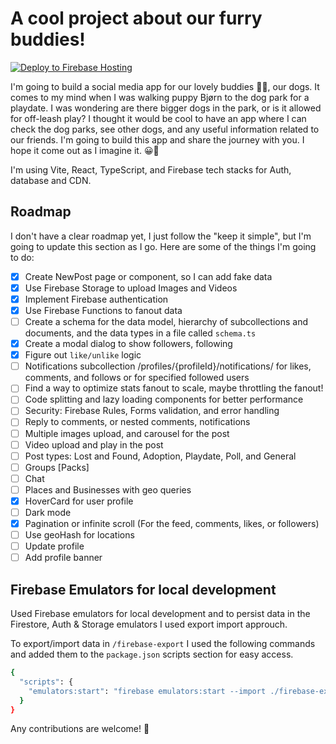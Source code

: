 # A cool project about our furry buddies!

[![Deploy to Firebase Hosting](https://github.com/rezahedi/HighPaws-Buddies/actions/workflows/firebase-hosting-merge.yml/badge.svg)](https://github.com/rezahedi/HighPaws-Buddies/actions/workflows/firebase-hosting-merge.yml)

I'm going to build a social media app for our lovely buddies 🐕‍🦺, our dogs. It comes to my mind when I was walking puppy Bjørn to the dog park for a playdate. I was wondering are there bigger dogs in the park, or is it allowed for off-leash play? I thought it would be cool to have an app where I can check the dog parks, see other dogs, and any useful information related to our friends. I'm going to build this app and share the journey with you. I hope it come out as I imagine it. 😀🤞

I'm using Vite, React, TypeScript, and Firebase tech stacks for Auth, database and CDN.


## Roadmap

I don't have a clear roadmap yet, I just follow the "keep it simple", but I'm going to update this section as I go. Here are some of the things I'm going to do:

- [x] Create NewPost page or component, so I can add fake data
- [x] Use Firebase Storage to upload Images and Videos
- [x] Implement Firebase authentication
- [x] Use Firebase Functions to fanout data
- [ ] Create a schema for the data model, hierarchy of subcollections and documents, and the data types in a file called `schema.ts`
- [x] Create a modal dialog to show followers, following
- [x] Figure out `like/unlike` logic
- [ ] Notifications subcollection /profiles/{profileId}/notifications/ for likes, comments, and follows or for specified followed users
- [ ] Find a way to optimize stats fanout to scale, maybe throttling the fanout!
- [ ] Code splitting and lazy loading components for better performance
- [ ] Security: Firebase Rules, Forms validation, and error handling
- [ ] Reply to comments, or nested comments, notifications
- [ ] Multiple images upload, and carousel for the post
- [ ] Video upload and play in the post
- [ ] Post types: Lost and Found, Adoption, Playdate, Poll, and General
- [ ] Groups [Packs]
- [ ] Chat
- [ ] Places and Businesses with geo queries
- [x] HoverCard for user profile
- [ ] Dark mode
- [x] Pagination or infinite scroll (For the feed, comments, likes, or followers)
- [ ] Use geoHash for locations
- [ ] Update profile
- [ ] Add profile banner

## Firebase Emulators for local development

Used Firebase emulators for local development and to persist data in the Firestore, Auth & Storage emulators I used export import approuch.

To export/import data in `/firebase-export` I used the following commands and added them to the `package.json` scripts section for easy access.

```bash
{
  "scripts": {
    "emulators:start": "firebase emulators:start --import ./firebase-export/ --export-on-exit ./firebase-export/"
  }
}
```

Any contributions are welcome! 🙏
